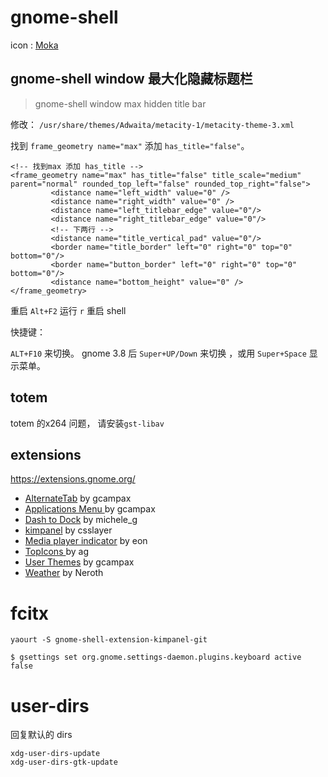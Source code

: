 # gnome-shell

icon : [Moka](http://snwh.org/moka-icon-theme/#download)

## gnome-shell window 最大化隐藏标题栏
> gnome-shell window max hidden title bar

修改： `/usr/share/themes/Adwaita/metacity-1/metacity-theme-3.xml`

找到 `frame_geometry name="max"` 添加 `has_title="false"`。

	<!-- 找到max 添加 has_title -->
	<frame_geometry name="max" has_title="false" title_scale="medium" parent="normal" rounded_top_left="false" rounded_top_right="false">
	         <distance name="left_width" value="0" />
	         <distance name="right_width" value="0" />
	         <distance name="left_titlebar_edge" value="0"/>
	         <distance name="right_titlebar_edge" value="0"/>
	         <!-- 下两行 -->
	         <distance name="title_vertical_pad" value="0"/>
	         <border name="title_border" left="0" right="0" top="0" bottom="0"/>
	         <border name="button_border" left="0" right="0" top="0" bottom="0"/>
	         <distance name="bottom_height" value="0" />
	</frame_geometry>


重启 `Alt+F2` 运行 `r` 重启 shell

快捷键：

`ALT+F10` 来切换。 gnome 3.8 后 `Super+UP/Down` 来切换 ，或用 `Super+Space` 显示菜单。

## totem 

totem 的x264 问题， 请安装`gst-libav`

## extensions

<https://extensions.gnome.org/>


* [AlternateTab](https://extensions.gnome.org/extension/15/alternatetab/)  by gcampax
* [Applications Menu ](https://extensions.gnome.org/extension/6/applications-menu/) by gcampax
* [Dash to Dock](https://extensions.gnome.org/extension/307/dash-to-dock/)  by michele_g
* [kimpanel](https://extensions.gnome.org/extension/261/kimpanel/)  by csslayer
* [Media player indicator](https://extensions.gnome.org/extension/55/media-player-indicator/)  by eon
* [TopIcons ](https://extensions.gnome.org/extension/495/topicons/) by ag
* [User Themes](https://extensions.gnome.org/extension/19/user-themes/)  by gcampax
* [Weather](https://extensions.gnome.org/extension/613/weather/)  by Neroth

# fcitx

    yaourt -S gnome-shell-extension-kimpanel-git 

    $ gsettings set org.gnome.settings-daemon.plugins.keyboard active false

# user-dirs

回复默认的 dirs

	xdg-user-dirs-update
	xdg-user-dirs-gtk-update
